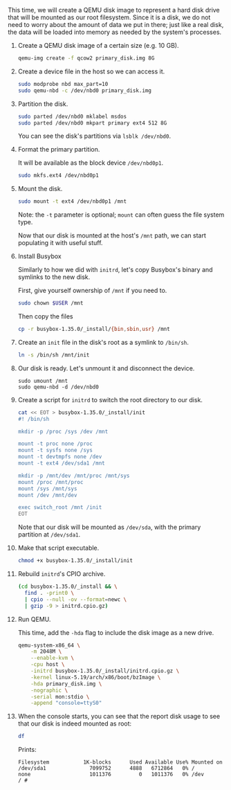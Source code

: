 This time, we will create a QEMU disk image to represent a hard disk drive that will be mounted as our root filesystem. Since it is a disk, we do not need to worry about the amount of data we put in there; just like a real disk, the data will be loaded into memory as needed by the system's processes.

1. Create a QEMU disk image of a certain size (e.g. 10 GB).

    ```bash
    qemu-img create -f qcow2 primary_disk.img 8G
    ```

1.  Create a device file in the host so we can access it.

    ```bash
    sudo modprobe nbd max_part=10
    sudo qemu-nbd -c /dev/nbd0 primary_disk.img
    ```

1.  Partition the disk.

    ```bash
    sudo parted /dev/nbd0 mklabel msdos
    sudo parted /dev/nbd0 mkpart primary ext4 512 8G
    ```

    You can see the disk's partitions via `lsblk /dev/nbd0`.

1.  Format the primary partition.

    It will be available as the block device `/dev/nbd0p1`.

    ```bash
    sudo mkfs.ext4 /dev/nbd0p1
    ```

1.  Mount the disk.

    ```bash
    sudo mount -t ext4 /dev/nbd0p1 /mnt
    ```

    Note: the `-t` parameter is optional; `mount` can often guess the file system type.

    Now that our disk is mounted at the host's `/mnt` path, we can start populating it with useful stuff.

1.  Install Busybox

    Similarly to how we did with `initrd`, let's copy Busybox's binary and symlinks to the new disk.

    First, give yourself ownership of `/mnt` if you need to.

    ```bash
    sudo chown $USER /mnt
    ```

    Then copy the files

    ```bash
    cp -r busybox-1.35.0/_install/{bin,sbin,usr} /mnt
    ```

1.  Create an `init` file in the disk's root as a symlink to `/bin/sh`.

    ```bash
    ln -s /bin/sh /mnt/init
    ```

1.  Our disk is ready. Let's unmount it and disconnect the device.

    ```
    sudo umount /mnt
    sudo qemu-nbd -d /dev/nbd0
    ```

1.  Create a script for `initrd` to switch the root directory to our disk.

    ```bash
    cat << EOT > busybox-1.35.0/_install/init
    #! /bin/sh

    mkdir -p /proc /sys /dev /mnt

    mount -t proc none /proc
    mount -t sysfs none /sys
    mount -t devtmpfs none /dev
    mount -t ext4 /dev/sda1 /mnt

    mkdir -p /mnt/dev /mnt/proc /mnt/sys
    mount /proc /mnt/proc
    mount /sys /mnt/sys
    mount /dev /mnt/dev

    exec switch_root /mnt /init
    EOT
    ```

    Note that our disk will be mounted as `/dev/sda`, with the primary partition at `/dev/sda1`.

1.  Make that script executable.

    ```bash
    chmod +x busybox-1.35.0/_install/init
    ```

1.  Rebuild `initrd`'s CPIO archive.

    ```bash
    (cd busybox-1.35.0/_install && \
      find . -print0 \
      | cpio --null -ov --format=newc \
      | gzip -9 > initrd.cpio.gz)
    ```

1.  Run QEMU.

    This time, add the `-hda` flag to include the disk image as a new drive.


    ```bash
    qemu-system-x86_64 \
        -m 2048M \
        --enable-kvm \
        -cpu host \
        -initrd busybox-1.35.0/_install/initrd.cpio.gz \
        -kernel linux-5.19/arch/x86/boot/bzImage \
        -hda primary_disk.img \
        -nographic \
        -serial mon:stdio \
        -append "console=ttyS0"
    ```

1.  When the console starts, you can see that the report disk usage to see that our disk is indeed mounted as root:

    ```bash
    df
    ```

    Prints:

    ```
    Filesystem           1K-blocks      Used Available Use% Mounted on
    /dev/sda1              7099752      4888   6712864   0% /
    none                   1011376         0   1011376   0% /dev
    / # 
    ```
